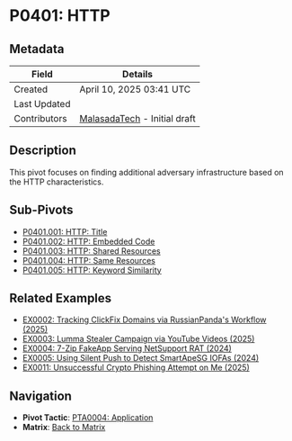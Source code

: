 # P0401: HTTP

## Metadata
| Field          | Details                                      |
|----------------|----------------------------------------------|
| Created        | April 10, 2025 03:41 UTC                    |
| Last Updated   |                     |
| Contributors   | [MalasadaTech](../contributors.md#malasadatech) - Initial draft |

## Description
This pivot focuses on finding additional adversary infrastructure based on the HTTP characteristics.

## Sub-Pivots
- [P0401.001: HTTP: Title](../../pivots/P0401.001.md)  
- [P0401.002: HTTP: Embedded Code](../../pivots/P0401.002.md)  
- [P0401.003: HTTP: Shared Resources ](../../pivots/P0401.003.md)  
- [P0401.004: HTTP: Same Resources ](../../pivots/P0401.004.md)  
- [P0401.005: HTTP: Keyword Similarity](../../pivots/P0401.005.md)

## Related Examples
- [EX0002: Tracking ClickFix Domains via RussianPanda's Workflow (2025)](../examples/EX0002.md)
- [EX0003: Lumma Stealer Campaign via YouTube Videos (2025)](../examples/EX0003.md)
- [EX0004: 7-Zip FakeApp Serving NetSupport RAT (2024)](../examples/EX0004.md)
- [EX0005: Using Silent Push to Detect SmartApeSG IOFAs (2024)](../examples/EX0005.md)
- [EX0011: Unsuccessful Crypto Phishing Attempt on Me (2025)](../examples/EX0011.md)

## Navigation
- **Pivot Tactic**: [PTA0004: Application](../pivot-tactics/PTA0001/main.md)
- **Matrix**: [Back to Matrix](../matrix.md)